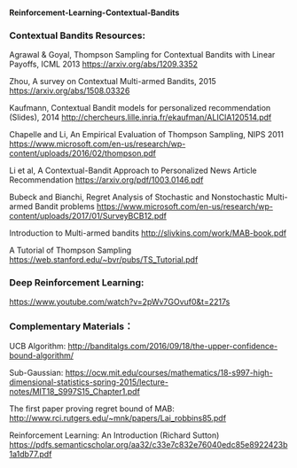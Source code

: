 


#### Reinforcement-Learning-Contextual-Bandits

### Contextual Bandits Resources:
Agrawal & Goyal, Thompson Sampling for Contextual Bandits with Linear Payoffs, ICML 2013
https://arxiv.org/abs/1209.3352

Zhou, A survey on Contextual Multi-armed Bandits, 2015
https://arxiv.org/abs/1508.03326

Kaufmann, Contextual Bandit models for personalized recommendation (Slides), 2014
http://chercheurs.lille.inria.fr/ekaufman/ALICIA120514.pdf

Chapelle and Li, An Empirical Evaluation of Thompson Sampling, NIPS 2011
https://www.microsoft.com/en-us/research/wp-content/uploads/2016/02/thompson.pdf

Li et al, A Contextual-Bandit Approach to Personalized News Article Recommendation
https://arxiv.org/pdf/1003.0146.pdf

Bubeck and Bianchi, Regret Analysis of Stochastic and Nonstochastic Multi-armed Bandit problems
https://www.microsoft.com/en-us/research/wp-content/uploads/2017/01/SurveyBCB12.pdf

Introduction to Multi-armed bandits
http://slivkins.com/work/MAB-book.pdf

A Tutorial of Thompson Sampling 
https://web.stanford.edu/~bvr/pubs/TS_Tutorial.pdf


### Deep Reinforcement Learning:
https://www.youtube.com/watch?v=2pWv7GOvuf0&t=2217s


### Complementary Materials：
UCB Algorithm:
http://banditalgs.com/2016/09/18/the-upper-confidence-bound-algorithm/

Sub-Gaussian:
https://ocw.mit.edu/courses/mathematics/18-s997-high-dimensional-statistics-spring-2015/lecture-notes/MIT18_S997S15_Chapter1.pdf

The first paper proving regret bound of MAB:
http://www.rci.rutgers.edu/~mnk/papers/Lai_robbins85.pdf

Reinforcement Learning: An Introduction (Richard Sutton)
https://pdfs.semanticscholar.org/aa32/c33e7c832e76040edc85e8922423b1a1db77.pdf
